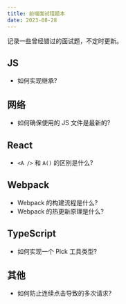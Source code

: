 ```yaml
---
title: 前端面试错题本
date: 2023-08-28
---
```


记录一些曾经错过的面试题，不定时更新。

## JS

- 如何实现继承?

## 网络

- 如何确保使用的 JS 文件是最新的?

## React

- `<A />` 和 `A()` 的区别是什么?

## Webpack

- Webpack 的构建流程是什么?
- Webpack 的热更新原理是什么?

## TypeScript

- 如何实现一个 Pick 工具类型?

## 其他

- 如何防止连续点击导致的多次请求?
